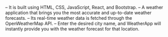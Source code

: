 – It is built using HTML, CSS, JavaScript, React, and Bootstrap.
– A weather application that brings you the most accurate and up-to-date weather forecasts.
– Its real-time weather data is fetched through the OpenWeatherMap API.
– Enter the desired city name, and WeatherApp will instantly provide you with the weather forecast for that location.
